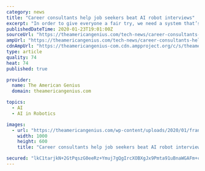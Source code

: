 ```yaml
---
category: news
title: "Career consultants help job seekers beat AI robot interviews"
excerpt: "In order to give everyone a fair try, we need a system that’s less biased. With the cool, calculating depictions of artificial intelligence in modern media, it’s tempting to say that AI could help us solve our resume screening woes. After all, nothing says unbiased like a machine…right? Wrong. I mean, if you need an example of what can go ..."
publishedDateTime: 2020-01-23T19:01:00Z
sourceUrl: "https://theamericangenius.com/tech-news/career-consultants-help-job-seekers-beat-ai-robot-interviews/"
ampUrl: "https://theamericangenius.com/tech-news/career-consultants-help-job-seekers-beat-ai-robot-interviews/amp/"
cdnAmpUrl: "https://theamericangenius-com.cdn.ampproject.org/c/s/theamericangenius.com/tech-news/career-consultants-help-job-seekers-beat-ai-robot-interviews/amp/"
type: article
quality: 74
heat: 74
published: true

provider:
  name: The American Genius
  domain: theamericangenius.com

topics:
  - AI
  - AI in Robotics

images:
  - url: "https://theamericangenius.com/wp-content/uploads/2020/01/franck-v-JjGXjESMxOY-unsplash-1-1000x600.jpg"
    width: 1000
    height: 600
    title: "Career consultants help job seekers beat AI robot interviews"

secured: "lkC1tarjkN+2GtPqszG0eeRz+Ymuj7gQgIrcXOBXgJx9Pmta91uBnaWGAFm+c/TmTv3ux10SMynzCE/dVvZTxmPhnN8L4hHJ5BTFRA+23K/6E5HGeCXWCLi9QZdNJ2KlG4Q5T9N7o0tmpZCiTtdjZJWyA2k75GDS7mruMy7uhrTIaP9EE9az8g+OeAJ+pnVyDwyK8uOfMEPw7TCHRD2UCNRhnDZNX0f3nDG47fuTbFGE7ZfnvMoZkkTh+z5k9XEyIqo0IusR8bstTUFkmcy9DXH8ESGtoTU4EyZDeC/VYSeJVxnWtJmCPIfXL2PISugkTvHmsefFS+pQ6OYeeI3vG6g8ExGqJXQBBNJsoZs5bASxa6AkytIR+qykJagYtNuL6tZS4UVOdkDK9eqyr0qeHxVEncAK0bgG1/NEGENyPomI/OvrgnSqczc1OP1sLwzdMLHfhJ+AXoDN+Jc0ex4KjydzUSwjba3xyqmmrWr4aCw=;MpsG982JcrUSaR2MjMRN+A=="
---
```


